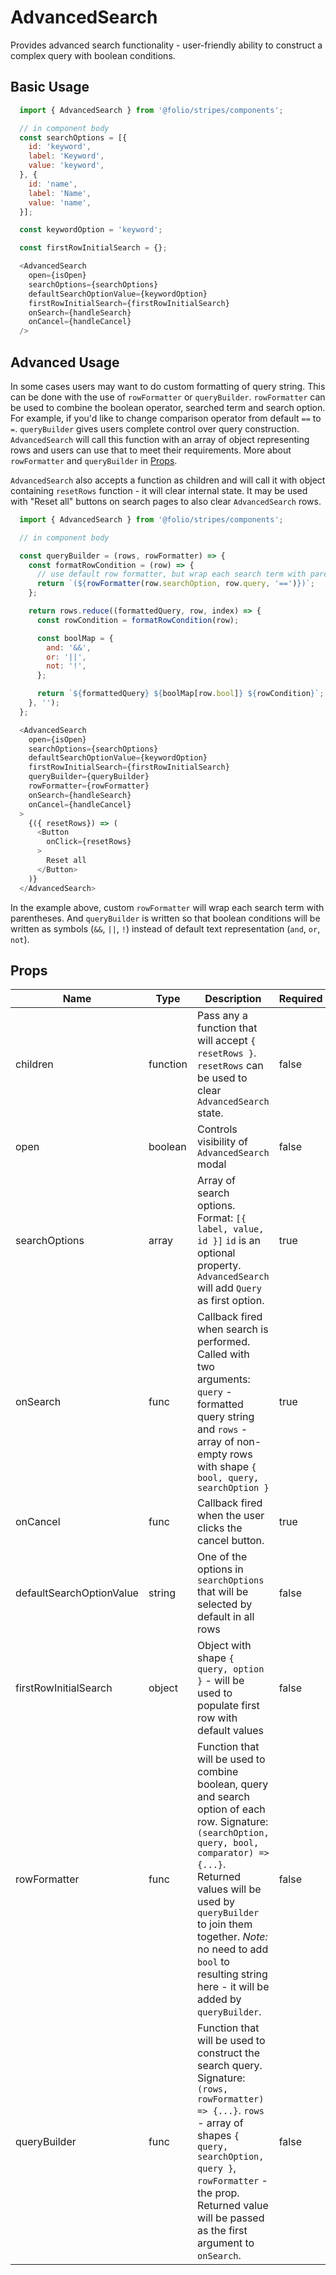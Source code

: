 # AdvancedSearch
Provides advanced search functionality - user-friendly ability to construct a complex query with boolean conditions.

## Basic Usage
```js
  import { AdvancedSearch } from '@folio/stripes/components';

  // in component body
  const searchOptions = [{
    id: 'keyword',
    label: 'Keyword',
    value: 'keyword',
  }, {
    id: 'name',
    label: 'Name',
    value: 'name',
  }];

  const keywordOption = 'keyword';

  const firstRowInitialSearch = {};

  <AdvancedSearch
    open={isOpen}
    searchOptions={searchOptions}
    defaultSearchOptionValue={keywordOption}
    firstRowInitialSearch={firstRowInitialSearch}
    onSearch={handleSearch}
    onCancel={handleCancel}
  />
```

## Advanced Usage
In some cases users may want to do custom formatting of query string. This can be done with the use of `rowFormatter` or `queryBuilder`.
`rowFormatter` can be used to combine the boolean operator, searched term and search option. For example, if you'd like to change comparison operator from default `==` to `=`.
`queryBuilder` gives users complete control over query construction. `AdvancedSearch` will call this function with an array of object representing rows and users can use that to meet their requirements.
More about `rowFormatter` and `queryBuilder` in [Props](#props).

`AdvancedSearch` also accepts a function as children and will call it with object containing `resetRows` function - it will clear internal state. It may be used with "Reset all" buttons on search pages to also clear `AdvancedSearch` rows.

```js
  import { AdvancedSearch } from '@folio/stripes/components';

  // in component body

  const queryBuilder = (rows, rowFormatter) => {
    const formatRowCondition = (row) => {
      // use default row formatter, but wrap each search term with parentheses
      return `(${rowFormatter(row.searchOption, row.query, '==')})`;
    };

    return rows.reduce((formattedQuery, row, index) => {
      const rowCondition = formatRowCondition(row);

      const boolMap = {
        and: '&&',
        or: '||',
        not: '!',
      };

      return `${formattedQuery} ${boolMap[row.bool]} ${rowCondition}`;
    }, '');
  };

  <AdvancedSearch
    open={isOpen}
    searchOptions={searchOptions}
    defaultSearchOptionValue={keywordOption}
    firstRowInitialSearch={firstRowInitialSearch}
    queryBuilder={queryBuilder}
    rowFormatter={rowFormatter}
    onSearch={handleSearch}
    onCancel={handleCancel}
  >
    {({ resetRows}) => (
      <Button
        onClick={resetRows}
      >
        Reset all
      </Button>
    )}
  </AdvancedSearch>
```

In the example above, custom `rowFormatter` will wrap each search term with parentheses. And `queryBuilder` is written so that boolean conditions will be written as symbols (`&&`, `||`, `!`) instead of default text representation (`and`, `or`, `not`).

## Props
Name | Type | Description | Required
--- | --- | --- | ---
children | function | Pass any a function that will accept `{ resetRows }`. `resetRows` can be used to clear `AdvancedSearch` state. | false
open | boolean | Controls visibility of `AdvancedSearch` modal | false
searchOptions | array | Array of search options. Format: `[{ label, value, id }]` `id` is an optional property. `AdvancedSearch` will add `Query` as first option. | true
onSearch | func | Callback fired when search is performed. Called with two arguments: `query` - formatted query string and `rows` - array of non-empty rows with shape `{ bool, query, searchOption }` | true
onCancel | func | Callback fired when the user clicks the cancel button. | true
defaultSearchOptionValue | string | One of the options in `searchOptions` that will be selected by default in all rows | false
firstRowInitialSearch | object | Object with shape `{ query, option }` - will be used to populate first row with default values | false
rowFormatter | func | Function that will be used to combine boolean, query and search option of each row. Signature: `(searchOption, query, bool, comparator) => {...}`. Returned values will be used by `queryBuilder` to join them together. *Note:* no need to add `bool` to resulting string here - it will be added by `queryBuilder`. | false
queryBuilder | func | Function that will be used to construct the search query. Signature: `(rows, rowFormatter) => {...}`. `rows` - array of shapes `{ query, searchOption, query }`, `rowFormatter` - the prop. Returned value will be passed as the first argument to `onSearch`. | false
